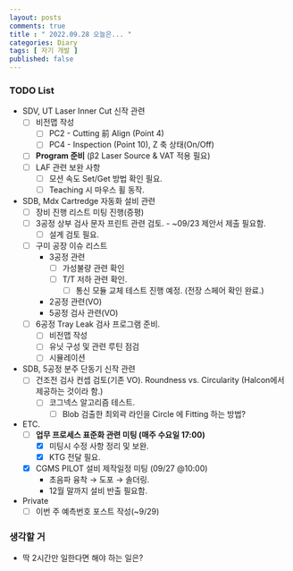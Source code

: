 ```yaml
---
layout: posts
comments: true
title : " 2022.09.28 오늘은... "
categories: Diary
tags: [ 자기 개발 ]
published: false
---
```


### TODO List
- SDV, UT Laser Inner Cut 신작 관련
   - [ ] 비전맵 작성
      - [ ] PC2 - Cutting 前 Align (Point 4)
      - [ ] PC4 - Inspection (Point 10), Z 축 상태(On/Off)
   - [ ] **Program 준비** (β2 Laser Source & VAT 적용 필요)
   - [ ] LAF 관련 보완 사항
      - [ ] 모션 속도 Set/Get 방법 확인 필요.
      - [ ] Teaching 시 마우스 휠 동작.

- SDB, Mdx Cartredge 자동화 설비 관련
   - [ ] 장비 진행 리스트 미팅 진행(증평)
   - [ ] 3공정 상부 검사 문자 프린트 관련 검토. - ~09/23 제안서 제출 필요함. 
      - [ ] 설계 검토 필요.
   - [ ] 구미 공장 이슈 리스트
      - 3공정 관련
         - [ ] 가성불량 관련 확인
         - [ ] T/T 저하 관련 확인. 
            - [ ] 통신 모듈 교체 테스트 진행 예정. (전장 스페어 확인 완료.)
      - 2공정 관련(VO)
      - 5공정 검사 관련(VO)
   - [ ] 6공정 Tray Leak 검사 프로그램 준비.
      - [ ] 비전맵 작성
      - [ ] 유닛 구성 및 관련 루틴 점검
      - [ ] 시뮬레이션

- SDB, 5공정 분주 단동기 신작 관련
   - [ ] 건조전 검사 컨셉 검토(기존 VO). Roundness vs. Circularity (Halcon에서 제공하는 것이라 함.)
      - [ ] 코그넥스 알고리즘 테스트. 
         - [ ] Blob 검출한 최외곽 라인을 Circle 에 Fitting 하는 방법?

- ETC.
   - [ ] **업무 프로세스 표준화 관련 미팅 (매주 수요일 17:00)**
      - [x] 미팅시 수정 사항 정리 및 보완.
      - [x] KTG 전달 필요.
   - [x] CGMS PILOT 설비 제작일정 미팅 (09/27 @10:00)
      - 초음파 융착 → 도포 → 솔더링.
      - 12월 말까지 설비 반출 필요함.

- Private
   - [ ] 이번 주 예측번호 포스트 작성(~9/29)

### 생각할 거
- 딱 2시간만 일한다면 해야 하는 일은?